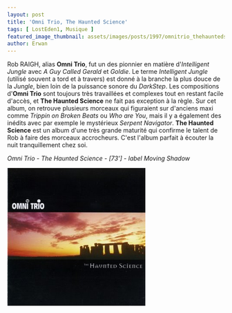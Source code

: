 ```yaml
---
layout: post
title: 'Omni Trio, The Haunted Science'
tags: [ LostEden1, Musique ]
featured_image_thumbnail: assets/images/posts/1997/omnitrio_thehauntedscience.jpg
author: Erwan
---
```


Rob RAIGH, alias **Omni Trio**, fut un des pionnier en matière d'*Intelligent Jungle* avec *A Guy Called Gerald* et *Goldie*. Le terme *Intelligent Jungle* (utilisé souvent a tord et à travers) est donné à la branche la plus douce de la *Jungle*, bien loin de la puissance sonore du *DarkStep*. Les compositions d'**Omni Trio** sont toujours très travaillées et complexes tout en restant facile d'accès, et **The Haunted Science** ne fait pas exception à la règle. Sur cet album, on retrouve plusieurs morceaux qui figuraient sur d'anciens maxi comme *Trippin on Broken Beats* ou *Who are You*, mais il y a également des inédits avec par exemple le mystérieux *Serpent Navigator*. **The Haunted Science** est un album d'une très grande maturité qui confirme le talent de Rob à faire des morceaux accrocheurs. C'est l'album parfait à écouter la nuit tranquillement chez soi.

*Omni Trio - The Haunted Science - [73'] - label Moving Shadow*

![Omni Trio, The Haunted Science](assets/images/posts/1997/omnitrio_thehauntedscience.jpg) 